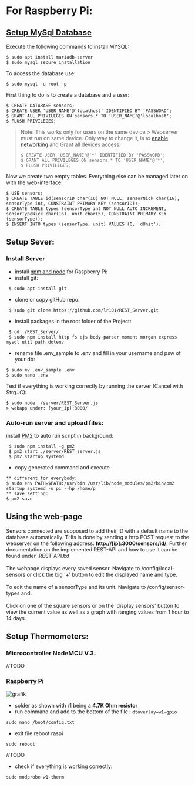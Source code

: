 # For Raspberry Pi:

## [Setup MySql Database](https://pimylifeup.com/raspberry-pi-mysql/)

Execute the following commands to install MYSQL:
```
$ sudo apt install mariadb-server
$ sudo mysql_secure_installation
```
To access the database use:

```
$ sudo mysql -u root -p
```
First thing to do is to create a database and a user:
```
$ CREATE DATABASE sensors;
$ CREATE USER 'USER_NAME'@'localhost' IDENTIFIED BY 'PASSWORD';
$ GRANT ALL PRIVILEGES ON sensors.* TO 'USER_NAME'@'localhost';
$ FLUSH PRIVILEGES;
```
>Note: This works only for users on the same device > Webserver must run on same device.
> Only way to change it, is to [enable networking](https://stackoverflow.com/questions/18733802/how-do-i-open-up-my-mysql-on-my-raspberry-pi-for-outside-remote-connections) and Grant all devices access:
> ``` 
> $ CREATE USER 'USER_NAME'@'*' IDENTIFIED BY 'PASSWORD';
> $ GRANT ALL PRIVILEGES ON sensors.* TO 'USER_NAME'@'*';
> $ FLUSH PRIVILEGES;
> ```

Now we create two empty tables. Everything else can be managed later on with the web-interface:
```
$ USE sensors;
$ CREATE TABLE id(sensorID char(16) NOT NULL, sensorNick char(16), sensorType int, CONSTRAINT PRIMARY KEY (sensorID));
$ CREATE TABLE types (sensorType int NOT NULL AUTO_INCREMENT, sensorTypeNick char(16), unit char(5), CONSTRAINT PRIMARY KEY (sensorType));
$ INSERT INTO types (sensorType, unit) VALUES (0, 'dUnit');
```

## Setup Sever:

### Install Server

- install [npm and node](https://www.makersupplies.sg/blogs/tutorials/how-to-install-node-js-and-npm-on-the-raspberry-pi) for Raspberry Pi:
- install git:
```
 $ sudo apt install git
```
- clone or copy gitHub repo:
```
 $ sudo git clone https://github.com/lr101/REST_Server.git
```
- install packages in the root folder of the Project:
```
 $ cd ./REST_Server/
 $ sudo npm install http fs ejs body-parser moment morgan express mysql util path dotenv 
```
- rename file .env_sample to .env and fill in your username and psw of your db:
```
$ sudo mv .env_sample .env
$ sudo nano .env
```

Test if everything is working correctly by running the server (Cancel with Strg+C):
```
$ sudo node ./server/REST_Server.js
> webapp under: [your_ip]:3000/
```

### Auto-run server and upload files:
install [PM2](https://dev.to/bogdaaamn/run-your-nodejs-application-on-a-headless-raspberry-pi-4jnn) to auto run script in background:
```
 $ sudo npm install -g pm2
 $ pm2 start ./server/REST_server.js
 $ pm2 startup systemd
```

- copy generated command and execute
```
** different for everybody: 
$ sudo env PATH=$PATH:/usr/bin /usr/lib/node_modules/pm2/bin/pm2 startup systemd -u pi --hp /home/p
** save setting:
$ pm2 save
```

## Using the web-page

Sensors connected are supposed to add their ID with a default name to the database automatically. THis is done by sending a
http POST request to the webserver on the following address: **http://[ip]:3000/sensors/id/**. Further documentation on the implemented
REST-API and how to use it can be found under .REST-API.txt\
\
The webpage displays every saved sensor. Navigate to /config/local-sensors or click the big '+' button to edit the displayed name and type.
\
\
To edit the name of a sensorType and its unit. Navigate to /config/sensor-types and.
\
\
Click on one of the square sensors or on the 'display sensors' button to view the current value as well as a graph with ranging values from 
1 hour to 14 days.

## Setup Thermometers:


### Microcontroller NodeMCU V.3:

//TODO
### Raspberry Pi

![grafik](https://user-images.githubusercontent.com/48615489/121551311-d1510480-ca0f-11eb-9d45-4a948329845c.png)
- solder as shown with r1 being a **4.7K Ohm resistor**
- run command and add to the bottom of the file : `dtoverlay=w1-gpio`
```
sudo nano /boot/config.txt
```
- exit file reboot raspi
```
sudo reboot
```

//TODO
- check if everything is working correctly:
```
sudo modprobe w1-therm
```





